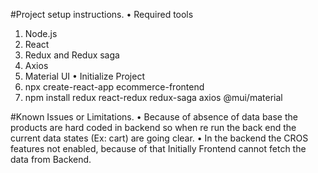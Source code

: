 #Project setup instructions.
•	Required tools
1.	Node.js
2.	React
3.	Redux and Redux saga
4.	Axios
5.	Material UI
•	Initialize Project
1.	npx create-react-app ecommerce-frontend
2.	npm install redux react-redux redux-saga axios @mui/material


#Known Issues or Limitations.
•	Because of absence of data base the products are hard coded in backend so when re run the back end the current data states (Ex: cart) are going clear.
•	In the backend the CROS features not enabled, because of that Initially Frontend cannot fetch the data from Backend.
